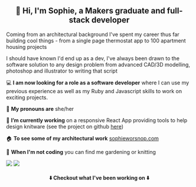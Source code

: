 <h2 align="center">  👋 Hi, I'm Sophie, a Makers graduate and full-stack developer </h2>

Coming from an architectural background I've spent my career thus far building cool things - from a single page thermostat app to 100 apartment housing projects

I should have known I'd end up as a dev, I've always been drawn to the software solution to any design problem
from advanced CAD/3D modelling, photoshop and illustrator to writing that script

 💻 **I am now looking for a role as a software developer**  where I can use my previous experience as well as my Ruby and Javascript skills to work on exciting projects.

 👩  **My pronouns are**  she/her
 
 🧶 **I’m currently working** on a responsive React App providing tools to help design knitware 
 (see the project on github [here](https://github.com/sophiewo/sophieknits))
 
 🏠  **To see some of my architectural work** [sophieworsnop.com](https://sophieworsnop.com)

 🌿 **When I'm not coding** you can find me gardening or knitting
 
[<img src="https://img.shields.io/badge/LinkedIn-0077B5?style=for-the-badge&logo=linkedin&logoColor=white" />](https://www.linkedin.com/in/sophieworsnop/) 
[<img src="https://img.shields.io/badge/Gmail-D14836?style=for-the-badge&logo=gmail&logoColor=white" />](mailto:sophie.g.worsnop@gmail.com) 
 

 <h4 align="center"> ⬇️ Checkout what I've been working on ⬇️ </h4>
 
